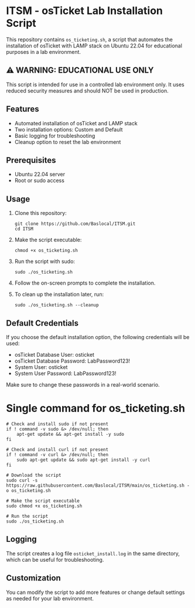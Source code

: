 # ITSM - osTicket Lab Installation Script

This repository contains `os_ticketing.sh`, a script that automates the installation of osTicket with LAMP stack on Ubuntu 22.04 for educational purposes in a lab environment.

## :warning: WARNING: EDUCATIONAL USE ONLY

This script is intended for use in a controlled lab environment only. It uses reduced security measures and should NOT be used in production.

## Features

- Automated installation of osTicket and LAMP stack
- Two installation options: Custom and Default
- Basic logging for troubleshooting
- Cleanup option to reset the lab environment

## Prerequisites

- Ubuntu 22.04 server
- Root or sudo access

## Usage

1. Clone this repository:
   ```
   git clone https://github.com/Baslocal/ITSM.git
   cd ITSM
   ```

2. Make the script executable:
   ```
   chmod +x os_ticketing.sh
   ```

3. Run the script with sudo:
   ```
   sudo ./os_ticketing.sh
   ```

4. Follow the on-screen prompts to complete the installation.

5. To clean up the installation later, run:
   ```
   sudo ./os_ticketing.sh --cleanup
   ```

## Default Credentials

If you choose the default installation option, the following credentials will be used:

- osTicket Database User: osticket
- osTicket Database Password: LabPassword123!
- System User: osticket
- System User Password: LabPassword123!

Make sure to change these passwords in a real-world scenario.


# Single command for os_ticketing.sh

```
# Check and install sudo if not present
if ! command -v sudo &> /dev/null; then
    apt-get update && apt-get install -y sudo
fi

# Check and install curl if not present
if ! command -v curl &> /dev/null; then
    sudo apt-get update && sudo apt-get install -y curl
fi

# Download the script
sudo curl -s https://raw.githubusercontent.com/Baslocal/ITSM/main/os_ticketing.sh -o os_ticketing.sh

# Make the script executable
sudo chmod +x os_ticketing.sh

# Run the script
sudo ./os_ticketing.sh
```



## Logging

The script creates a log file `osticket_install.log` in the same directory, which can be useful for troubleshooting.

## Customization

You can modify the script to add more features or change default settings as needed for your lab environment.
